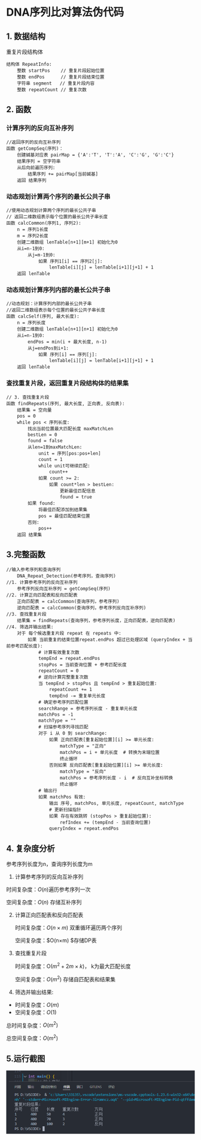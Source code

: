 # DNA序列比对算法伪代码

## 1. 数据结构

重复片段结构体
```
结构体 RepeatInfo:
    整数 startPos    // 重复片段起始位置
    整数 endPos      // 重复片段结束位置
    字符串 segment   // 重复片段内容
    整数 repeatCount // 重复次数
```

## 2. 函数

### 计算序列的反向互补序列

```
//返回序列的反向互补序列
函数 getCompSeq(序列)：
    创建碱基对应表 pairMap = {'A':'T', 'T':'A', 'C':'G', 'G':'C'}
    结果序列 = 空字符串
    从后向前遍历序列:
        结果序列 += pairMap[当前碱基]
    返回 结果序列
```
### 动态规划计算两个序列的最长公共子串

```
//使用动态规划计算两个序列的最长公共子串
// 返回二维数组表示每个位置的最长公共子串长度
函数 calcCommon(序列1, 序列2):
    n = 序列1长度
    m = 序列2长度
    创建二维数组 lenTable[n+1][m+1] 初始化为0
    从i=n-1到0:
        从j=m-1到0:
            如果 序列1[i] == 序列2[j]:
                lenTable[i][j] = lenTable[i+1][j+1] + 1
    返回 lenTable
```
### 动态规划计算序列内部的最长公共子串

```
//动态规划：计算序列内部的最长公共子串
//返回二维数组表示每个位置的最长公共子串长度
函数 calcSelf(序列, 最大长度):
    n = 序列长度
    创建二维数组 lenTable[n+1][n+1] 初始化为0
    从i=n-1到0:
        endPos = min(i + 最大长度, n-1)
        从j=endPos到i+1:
            如果 序列[i] == 序列[j]:
                lenTable[i][j] = lenTable[i+1][j+1] + 1
    返回 lenTable
```
### 查找重复片段，返回重复片段结构体的结果集

```
// 3. 查找重复片段
函数 findRepeats(序列, 最大长度, 正向表, 反向表):
    结果集 = 空向量
    pos = 0
    while pos < 序列长度:
        找出当前位置最大匹配长度 maxMatchLen
        bestLen = 0
        found = false
        从len=1到maxMatchLen:
            unit = 序列[pos:pos+len]
            count = 1
            while unit可继续匹配:
                count++
            如果 count >= 2:
                如果 count*len > bestLen:
                    更新最佳匹配信息
                    found = true
        如果 found:
            将最佳匹配添加到结果集
            pos = 最佳匹配结束位置
        否则:
            pos++
    返回 结果集
```
## 3.完整函数

```
//输入参考序列和查询序列
	DNA_Repeat_Detection(参考序列，查询序列)
//1. 计算参考序列的反向互补序列
	参考序列反向互补序列 = getCompSeq(序列)
//2. 计算正向匹配表和反向匹配表
	正向匹配表 = calcCommon(查询序列，参考序列)
	逆向匹配表 = calcCommon(查询序列，参考序列反向互补序列)
//3. 查找重复片段
	结果集 = findRepeats(查询序列，参考序列长度，正向匹配表，逆向匹配表)
//4. 筛选并输出结果:
    对于 每个候选重复片段 repeat 在 repeats 中:
    	如果 当前重复的结束位置repeat.endPos 超过已处理区域 (queryIndex + 当前参考匹配长度):
        	# 计算有效重复次数
        	tempEnd = repeat.endPos
        	stopPos = 当前查询位置 + 参考匹配长度
        	repeatCount = 0
        	# 逆向计算完整重复次数
        	当 tempEnd > stopPos 且 tempEnd > 重复起始位置:
            	repeatCount += 1
            	tempEnd -= 重复单元长度
        	# 确定参考序列匹配位置
        	searchRange = 参考序列长度 - 重复单元长度
        	matchPos = -1
        	matchType = ""
        	# 扫描参考序列寻找匹配
        	对于 i 从 0 到 searchRange:
            	如果 正向匹配表[重复起始位置][i] >= 单元长度:
                	matchType = "正向"
                	matchPos = i + 单元长度  # 转换为末端位置
                	终止循环
            	否则如果 反向匹配表[重复起始位置][i] >= 单元长度:
                	matchType = "反向"
                	matchPos = 参考序列长度 - i  # 反向互补坐标转换
                	终止循环
        	# 输出行
        	如果 matchPos 有效:
            	输出 序号, matchPos, 单元长度, repeatCount, matchType
            	# 更新扫描指针
            	如果 存在有效跳转 (stopPos > 重复起始位置):
                	refIndex += (tempEnd - 当前查询位置)
            	queryIndex = repeat.endPos  
```



## 4. 复杂度分析

参考序列长度为n，查询序列长度为m

1. 计算参考序列的反向互补序列

  时间复杂度：$O(n)$遍历参考序列一次

  空间复杂度：$O(n)$ 存储互补序列

2. 计算正向匹配表和反向匹配表

	时间复杂度：$O(n×m)$  双重循环遍历两个序列

	空间复杂度：$O(n×m)  $存储DP表

3. 查找重复片段

	时间复杂度：O($m^2+2m×k)$， k为最大匹配长度

	空间复杂度：$O(m^2)$  存储自匹配表和结果集

4. 筛选并输出结果:

* 时间复杂度：$O(m)$
* 空间复杂度：$O(1)$



总时间复杂度：$O(m^2)$

总空间复杂度：$O(m^2)$



## 5.运行截图

![1748703352349](image/实验报告/1748703352349.png)